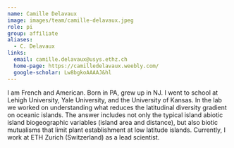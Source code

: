 ```yaml
---
name: Camille Delavaux
image: images/team/camille-delavaux.jpeg
role: pi
group: affiliate
aliases:
  - C. Delavaux
links:
  email: camille.delavaux@usys.ethz.ch
  home-page: https://camilledelavaux.weebly.com/
  google-scholar: Lw8bgkoAAAAJ&hl
---
```


I am French and American. Born in PA, grew up in NJ. I went to school at Lehigh University, Yale University, and the University of Kansas. In the lab we worked on understanding what reduces the latitudinal diversity gradient on oceanic islands. The answer includes not only the typical island abiotic island biogeographic variables (island area and distance), but also biotic mutualisms that limit plant establishment at low latitude islands. Currently, I work at ETH Zurich (Switzerland) as a lead scientist.
